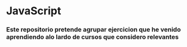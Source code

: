 # JavaScript
### Este repositorio pretende agrupar ejercicion que he venido aprendiendo alo lardo de cursos  que considero relevantes

